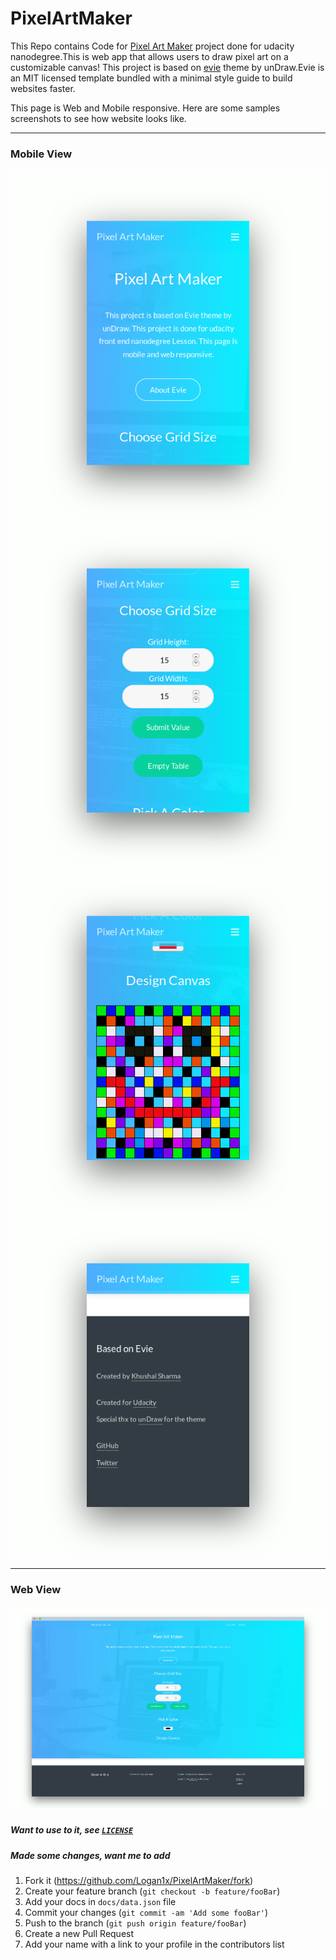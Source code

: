 # PixelArtMaker
This Repo contains Code for [Pixel Art Maker](http://logan1x.me/PixelArtMaker/) project done for udacity nanodegree.This is web app that allows users to draw pixel art on a customizable canvas! 
This project is based on [evie](https://evie.undraw.co) theme by unDraw.Evie is an MIT licensed template bundled with a minimal style guide to build websites faster.

This page is Web and Mobile responsive.
Here are some samples screenshots to see how website looks like.


---

### Mobile View

<p align="center">
        <img src="images/pam_mobile1.png" title="Header">
        <img src="images/pam_mobile2.png" title="Grid Size">
        <img src="images/pam_mobile4.png" title="Canvas">
        <img src="images/pam_mobile5.png" title="Footer">
</p>

---

### Web View

<p align="center"><img src="images/pam_web2.png" title="Web View"></p>

##### Want to use to it, see [`LICENSE`](https://github.com/Logan1x/PixelArtMaker/blob/master/LICENSE)

##### Made some changes, want me to add

1. Fork it (<https://github.com/Logan1x/PixelArtMaker/fork>)
2. Create your feature branch (`git checkout -b feature/fooBar`)
3. Add your docs in `docs/data.json` file
4. Commit your changes (`git commit -am 'Add some fooBar'`)
5. Push to the branch (`git push origin feature/fooBar`)
6. Create a new Pull Request
7. Add your name with a link to your profile in the contributors list
